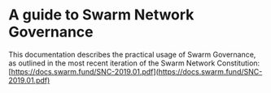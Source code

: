 # A guide to Swarm Network Governance

This documentation describes the practical usage of Swarm Governance, as outlined in the most recent iteration of the Swarm Network Constitution: [https://docs.swarm.fund/SNC-2019.01.pdf](https://docs.swarm.fund/SNC-2019.01.pdf) 

